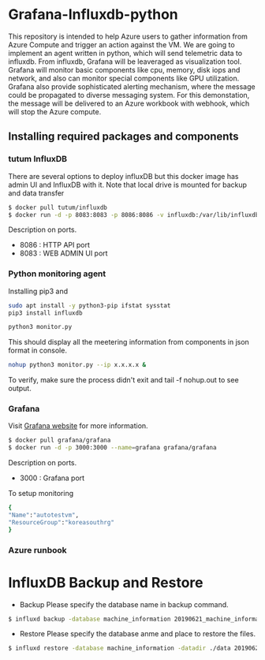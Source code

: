 # Grafana-Influxdb-python
This repository is intended to help Azure users to gather information from Azure Compute and trigger an action against the VM. We are going to implement an agent written in python, which will send telemetric data to influxdb. From influxdb, Grafana will be leaveraged as visualization tool. Grafana will monitor basic components like cpu, memory, disk iops and network, and also can monitor special components like GPU utilization. Grafana also provide sophisticated alerting mechanism, where the message could be propagated to diverse messaging system. For this demonstation, the message will be delivered to an Azure workbook with webhook, which will stop the Azure compute.
 

## Installing required packages and components

### tutum InfluxDB
There are several options to deploy influxDB but this docker image has admin UI and InfluxDB with it. Note that local drive is mounted for backup and data transfer

```bash
$ docker pull tutum/influxdb
$ docker run -d -p 8083:8083 -p 8086:8086 -v influxdb:/var/lib/influxdb tutum/influxdb:latest
```
Description on ports.
- 8086 : HTTP API port
- 8083 : WEB ADMIN UI port

### Python monitoring agent

Installing pip3 and 
```bash
sudo apt install -y python3-pip ifstat sysstat
pip3 install influxdb
```

```bash
python3 monitor.py 
```
This should display all the meetering information from components in json format in console.

```bash
nohup python3 monitor.py --ip x.x.x.x &
```
To verify, make sure the process didn't exit and tail -f nohup.out to see output.

### Grafana
Visit [Grafana website](https://grafana.com/) for more information.

```bash
$ docker pull grafana/grafana
$ docker run -d -p 3000:3000 --name=grafana grafana/grafana
```
Description on ports.
- 3000 : Grafana port

To setup monitoring

```bash
{
"Name":"autotestvm",
"ResourceGroup":"koreasouthrg"
}
```

### Azure runbook



# InfluxDB Backup and Restore

* Backup 
Please specify the database name in backup command.
```bash
$ influxd backup -database machine_information 20190621_machine_information
```

* Restore
Please specify the database anme and place to restore the files.
```bash
$ influxd restore -database machine_information -datadir ./data 20190621_machine_information
```